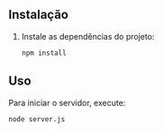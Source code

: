 
## Instalação


1. Instale as dependências do projeto:

    ```bash
    npm install
    ```

## Uso

Para iniciar o servidor, execute:

```bash
node server.js
